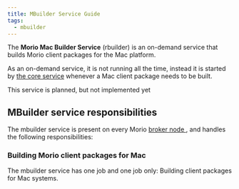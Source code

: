 ```yaml
---
title: MBuilder Service Guide
tags:
  - mbuilder
---
```


The **Morio Mac Builder Service** (rbuilder) is an on-demand service that builds
Morio client packages for the Mac platform.

As an on-demand service, it is not running all the time, instead it is started
by [the core service](/docs/guides/services/core) whenever a Mac client
package needs to be built.

<Fixme>This service is planned, but not implemented yet</Fixme>

## MBuilder service responsibilities

The mbuilder service is present on every Morio [broker node
](/docs/reference/terminology/broker-node/), and handles the following
responsibilities:

### Building Morio client packages for Mac

The mbuilder service has one job and one job only: Building client packages
for Mac systems.
